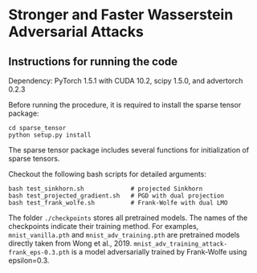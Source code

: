 # Stronger and Faster Wasserstein Adversarial Attacks 

## Instructions for running the code
Dependency: PyTorch 1.5.1 with CUDA 10.2, scipy 1.5.0, and advertorch 0.2.3

Before running the procedure, it is required to install the sparse tensor package:
```
cd sparse_tensor
python setup.py install
```
The sparse tensor package includes several functions for initialization of sparse tensors.

Checkout the following bash scripts for detailed arguments:
```
bash test_sinkhorn.sh             # projected Sinkhorn
bash test_projected_gradient.sh   # PGD with dual projection
bash test_frank_wolfe.sh          # Frank-Wolfe with dual LMO
```

The folder `./checkpoints` stores all pretrained models. The names of the checkpoints indicate their training method. For examples, `mnist_vanilla.pth` and `mnist_adv_training.pth` are pretrained  models directly taken from Wong et al., 2019. `mnist_adv_training_attack-frank_eps-0.3.pth` is a model adversarially trained by Frank-Wolfe using epsilon=0.3.